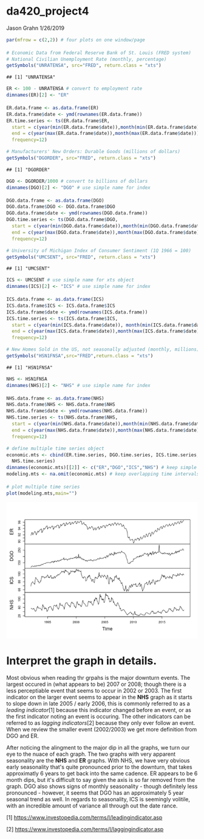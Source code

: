 da420\_project4
================
Jason Grahn
1/26/2019

``` r
par(mfrow = c(2,2)) # four plots on one window/page

# Economic Data from Federal Reserve Bank of St. Louis (FRED system)
# National Civilian Unemployment Rate (monthly, percentage)
getSymbols("UNRATENSA", src="FRED", return.class = "xts")
```

    ## [1] "UNRATENSA"

``` r
ER <- 100 - UNRATENSA # convert to employment rate
dimnames(ER)[2] <- "ER"

ER.data.frame <- as.data.frame(ER)
ER.data.frame$date <- ymd(rownames(ER.data.frame))
ER.time.series <- ts(ER.data.frame$ER, 
  start = c(year(min(ER.data.frame$date)),month(min(ER.data.frame$date))),
  end = c(year(max(ER.data.frame$date)),month(max(ER.data.frame$date))),
  frequency=12)
```

``` r
# Manufacturers' New Orders: Durable Goods (millions of dollars) 
getSymbols("DGORDER", src="FRED", return.class = "xts")
```

    ## [1] "DGORDER"

``` r
DGO <- DGORDER/1000 # convert to billions of dollars
dimnames(DGO)[2] <- "DGO" # use simple name for index

DGO.data.frame <- as.data.frame(DGO)
DGO.data.frame$DGO <- DGO.data.frame$DGO
DGO.data.frame$date <- ymd(rownames(DGO.data.frame))
DGO.time.series <- ts(DGO.data.frame$DGO, 
  start = c(year(min(DGO.data.frame$date)),month(min(DGO.data.frame$date))),
  end = c(year(max(DGO.data.frame$date)),month(max(DGO.data.frame$date))),
  frequency=12)
```

``` r
# University of Michigan Index of Consumer Sentiment (1Q 1966 = 100)
getSymbols("UMCSENT", src="FRED", return.class = "xts")
```

    ## [1] "UMCSENT"

``` r
ICS <- UMCSENT # use simple name for xts object
dimnames(ICS)[2] <- "ICS" # use simple name for index

ICS.data.frame <- as.data.frame(ICS)
ICS.data.frame$ICS <- ICS.data.frame$ICS
ICS.data.frame$date <- ymd(rownames(ICS.data.frame))
ICS.time.series <- ts(ICS.data.frame$ICS, 
  start = c(year(min(ICS.data.frame$date)), month(min(ICS.data.frame$date))),
  end = c(year(max(ICS.data.frame$date)),month(max(ICS.data.frame$date))),
  frequency=12)
```

``` r
# New Homes Sold in the US, not seasonally adjusted (monthly, millions)
getSymbols("HSN1FNSA",src="FRED",return.class = "xts")
```

    ## [1] "HSN1FNSA"

``` r
NHS <- HSN1FNSA
dimnames(NHS)[2] <- "NHS" # use simple name for index

NHS.data.frame <- as.data.frame(NHS)
NHS.data.frame$NHS <- NHS.data.frame$NHS
NHS.data.frame$date <- ymd(rownames(NHS.data.frame))
NHS.time.series <- ts(NHS.data.frame$NHS, 
  start = c(year(min(NHS.data.frame$date)),month(min(NHS.data.frame$date))),
  end = c(year(max(NHS.data.frame$date)),month(max(NHS.data.frame$date))),
  frequency=12)
```

``` r
# define multiple time series object
economic.mts <- cbind(ER.time.series, DGO.time.series, ICS.time.series,
  NHS.time.series) 
dimnames(economic.mts)[[2]] <- c("ER","DGO","ICS","NHS") # keep simple names 
modeling.mts <- na.omit(economic.mts) # keep overlapping time intervals only

# plot multiple time series 
plot(modeling.mts,main="")
```

![](da420_project4_files/figure-markdown_github/unnamed-chunk-5-1.png)

Interpret the graph in details.
===============================

Most obvious when reading thr grpahs is the major downturn events. The largest occured in (what appears to be) 2007 or 2008; though there is a less perceptiable event that seems to occur in 2002 or 2003. The first indicator on the larger event seems to appear in the **NHS** graph as it starts to slope down in late 2005 / early 2006, this is commonly referred to as a *leading indicator*[1] because this indicator changed before an event, or as the first indicator noting an event is occuring. The other indicators can be referred to as *lagging indicators*[2] because they only ever follow an event. When we review the smaller event (2002/2003) we get more definition from DGO and ER.

After noticing the alingment to the major dip in all the graphs, we turn our eye to the nuace of each graph. The two graphs with very apparent seasonality are the **NHS** and **ER** graphs. With NHS, we have very obvious early seasonality that's quite pronounced prior to the downturn, that takes approximatly 6 years to get back into the same cadence. ER appears to be 6 month dips, but it's difficult to say given the axis is so far removed from the graph. DGO also shows signs of monthly seasonality - though definitely less pronounced - however, it seems that DGO has an approximately 5 year seasonal trend as well. In regards to seasonality, ICS is seemingly volitile, with an incredible amount of variance all through out the date rance.

[1] <https://www.investopedia.com/terms/l/leadingindicator.asp>

[2] <https://www.investopedia.com/terms/l/laggingindicator.asp>
